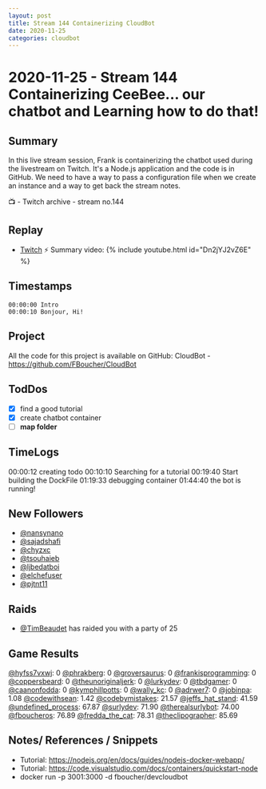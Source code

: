```yaml
---
layout: post
title: Stream 144 Containerizing CloudBot
date: 2020-11-25
categories: cloudbot
---
```



# 2020-11-25 - Stream 144 Containerizing CeeBee... our chatbot and Learning how to do that!

## Summary

In this live stream session, Frank is containerizing the chatbot used during the livestream on Twitch. It's a Node.js application and the code is in GitHub. We need to have a way to pass a configuration file when we create an instance and a way to get back the stream notes.

📺 - Twitch archive - stream no.144

## Replay


- [Twitch](https://www.twitch.tv/fboucheros)
⚡ Summary video:
{% include youtube.html id="Dn2jYJ2vZ6E" %}
<br/><!--more-->


## Timestamps

    00:00:00 Intro
    00:00:10 Bonjour, Hi!


## Project

All the code for this project is available on GitHub: CloudBot - https://github.com/FBoucher/CloudBot

## TodDos

- [X] find a good tutorial
- [X] create chatbot container
- [ ] **map folder**

## TimeLogs

00:00:12 creating todo
00:10:10 Searching for a tutorial
00:19:40 Start building the DockFile
01:19:33 debugging container
01:44:40 the bot is running!

## New Followers

- [@nansynano](https://www.twitch.tv/nansynano)
- [@sajadshafi](https://www.twitch.tv/sajadshafi)
- [@chyzxc](https://www.twitch.tv/chyzxc)
- [@tsouhaieb](https://www.twitch.tv/tsouhaieb)
- [@ljbedatboi](https://www.twitch.tv/ljbedatboi)
- [@elchefuser](https://www.twitch.tv/elchefuser)
- [@pjtnt11](https://www.twitch.tv/pjtnt11)

## Raids

- [@TimBeaudet](https://www.twitch.tv/TimBeaudet) has raided you with a party of 25

## Game Results

[@hyfss7vxwj](https://www.twitch.tv/hyfss7vxwj): 0
[@phrakberg](https://www.twitch.tv/phrakberg): 0
[@groversaurus](https://www.twitch.tv/groversaurus): 0
[@frankisprogramming](https://www.twitch.tv/frankisprogramming): 0
[@coppersbeard](https://www.twitch.tv/coppersbeard): 0
[@theunoriginaljerk](https://www.twitch.tv/theunoriginaljerk): 0
[@lurkydev](https://www.twitch.tv/lurkydev): 0
[@tbdgamer](https://www.twitch.tv/tbdgamer): 0
[@caanonfodda](https://www.twitch.tv/caanonfodda): 0
[@kymphillpotts](https://www.twitch.tv/kymphillpotts): 0
[@wally_kc](https://www.twitch.tv/wally_kc): 0
[@adrwer7](https://www.twitch.tv/adrwer7): 0
[@jobinpa](https://www.twitch.tv/jobinpa): 1.08
[@codewithsean](https://www.twitch.tv/codewithsean): 1.42
[@codebymistakes](https://www.twitch.tv/codebymistakes): 21.57
[@jeffs_hat_stand](https://www.twitch.tv/jeffs_hat_stand): 41.59
[@undefined_process](https://www.twitch.tv/undefined_process): 67.87
[@surlydev](https://www.twitch.tv/surlydev): 71.90
[@therealsurlybot](https://www.twitch.tv/therealsurlybot): 74.00
[@fboucheros](https://www.twitch.tv/fboucheros): 76.89
[@fredda_the_cat](https://www.twitch.tv/fredda_the_cat): 78.31
[@theclipographer](https://www.twitch.tv/theclipographer): 85.69

## Notes/ References / Snippets

- Tutorial: https://nodejs.org/en/docs/guides/nodejs-docker-webapp/
- Tutorial: https://code.visualstudio.com/docs/containers/quickstart-node
- docker run -p 3001:3000 -d fboucher/devcloudbot
